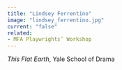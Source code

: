 ```yaml
---
title: "Lindsey Ferrentino"
image: "lindsey_ferrentino.jpg"
current: "false"
related:
- MFA Playwrights’ Workshop
---
```


*This Flat Earth*, Yale School of Drama
